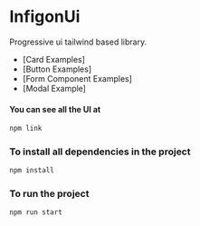 # InfigonUi

Progressive ui tailwind based library.

- [Card Examples]
- [Button Examples]
- [Form Component Examples]
- [Modal Example]


#### You can see all the UI at

```html
npm link
```

### To install all dependencies in the project

```html
npm install
```

### To run the project

```html
npm run start
```
